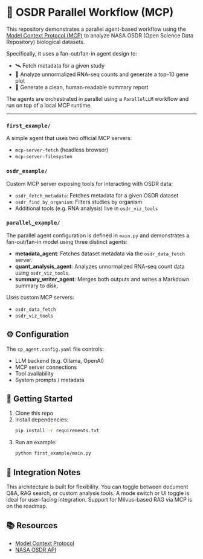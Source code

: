 # 🧠 OSDR Parallel Workflow (MCP)

This repository demonstrates a parallel agent-based workflow using the [Model Context Protocol (MCP)](https://modelcontext.org/) to analyze NASA OSDR (Open Science Data Repository) biological datasets.

Specifically, it uses a fan-out/fan-in agent design to:
- 🛰 Fetch metadata for a given study
- 🧬 Analyze unnormalized RNA-seq counts and generate a top-10 gene plot
- 📄 Generate a clean, human-readable summary report

The agents are orchestrated in parallel using a `ParallelLLM` workflow and run on top of a local MCP runtime.

---

### `first_example/`
A simple agent that uses two official MCP servers:
- `mcp-server-fetch` (headless browser)
- `mcp-server-filesystem`

### `osdr_example/`
Custom MCP server exposing tools for interacting with OSDR data:
- `osdr_fetch_metadata`: Fetches metadata for a given OSDR dataset
- `osdr_find_by_organism`: Filters studies by organism
- Additional tools (e.g. RNA analysis) live in `osdr_viz_tools`

### `parallel_example/`
The parallel agent configuration is defined in `main.py` and demonstrates a fan-out/fan-in model using three distinct agents:
- **metadata_agent**: Fetches dataset metadata via the `osdr_data_fetch` server.
- **quant_analysis_agent**: Analyzes unnormalized RNA-seq count data using `osdr_viz_tools`.
- **summary_writer_agent**: Merges both outputs and writes a Markdown summary to disk.


Uses custom MCP servers:  
- `osdr_data_fetch`  
- `osdr_viz_tools`

## ⚙️ Configuration

The `cp_agent.config.yaml` file controls:
- LLM backend (e.g. Ollama, OpenAI)
- MCP server connections
- Tool availability
- System prompts / metadata

## 🚀 Getting Started

1. Clone this repo
2. Install dependencies:
   ```bash
   pip install -r requirements.txt
   ```
3. Run an example:
   ```bash
   python first_example/main.py
   ```

## 🧩 Integration Notes

This architecture is built for flexibility. You can toggle between document Q&A, RAG search, or custom analysis tools. A mode switch or UI toggle is ideal for user-facing integration. Support for Milvus-based RAG via MCP is on the roadmap.

## 📚 Resources

- [Model Context Protocol](https://modelcontext.org/)
- [NASA OSDR API](https://visualization.osdr.nasa.gov/biodata/api/v2/dataset/)
